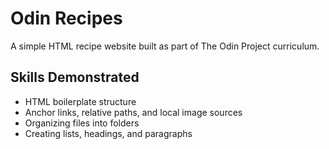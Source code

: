 # Odin Recipes

A simple HTML recipe website built as part of The Odin Project curriculum.

## Skills Demonstrated
- HTML boilerplate structure
- Anchor links, relative paths, and local image sources
- Organizing files into folders
- Creating lists, headings, and paragraphs

